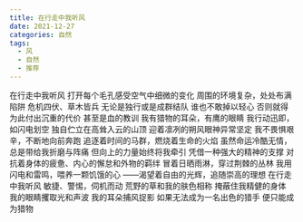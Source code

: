 ```yaml
---
title: 在行走中我听风
date: 2021-12-27
categories: 自然
tags:
  - 风
  - 自然
  - 推荐
---
```


在行走中我听风
打开每个毛孔感受空气中细微的变化<!--more-->
周围的环境复杂，处处布满陷阱
危机四伏、草木皆兵
无论是独行或是成群结队
谁也不敢掉以轻心
否则就得为此付出沉重的代价
甚至是血的教训
我有猎物的耳朵，有鹰的眼睛
我行动迅即，如闪电划空
独自伫立在高耸入云的山顶
迎着凛冽的朔风眼神异常坚定
我不畏惧艰辛，不断地向前奔跑
追逐着时间的马群，燃烧着生命的火焰
虽然命运冷酷无情，总是带给我折磨与阵痛
但向上的力量始终将我牵引
凭借一种强大的精神的支撑
对抗着身体的疲惫、内心的懈怠和外物的羁绊
冒着日晒雨淋，穿过荆棘的丛林
我用闪电和雷鸣，喂养一颗饥饿的心
——渴望着自由的光辉，追随崇高的理想
在行走中我听风
敏捷、警惕，伺机而动
荒野的草和我的肤色相称
掩蔽住我精健的身体
我的眼睛攫取光和声波
我的耳朵捕风捉影
如果无法成为一名出色的猎手
便只能成为猎物
